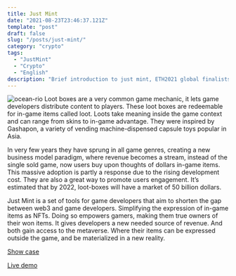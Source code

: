 ```yaml
---
title: Just Mint  
date: "2021-08-23T23:46:37.121Z"
template: "post"
draft: false
slug: "/posts/just-mint/"
category: "crypto"
tags:
  - "JustMint"
  - "Crypto"
  - "English"
description: "Brief introduction to just mint, ETH2021 global finalists. Large affordable randomized loot box service for the gaming industry."
---
```

![ocean-rio](/gashapon.jpg)
Loot boxes are a very common game mechanic, it lets game developers distribute content to players. These loot boxes are redeemable for in-game items called loot. Loots take meaning inside the game context and can range from skins to in-game advantage. They were inspired by Gashapon, a variety of vending machine-dispensed capsule toys popular in Asia.

In very few years they have sprung in all game genres, creating a new business model paradigm, where revenue becomes a stream, instead of the single sold game, now users buy upon thoughts of dollars in-game items. This massive adoption is partly a response due to the rising development cost. They are also a great way to promote users engagement. It’s estimated that by 2022, loot-boxes will have a market of 50 billion dollars.

Just Mint is a set of tools for game developers that aim to shorten the gap between web3 and game developers. Simplifying the expression of in-game items as NFTs. Doing so empowers gamers, making them true owners of their won items. It gives developers a new needed source of revenue. And both gain access to the metaverse. Where their items can be expressed outside the game, and be materialized in a new reality.


[Show case](https://showcase.ethglobal.com/ethonline2021/just-mint)

[Live demo](https://youtu.be/xJiABLuD06g?t=1824)

